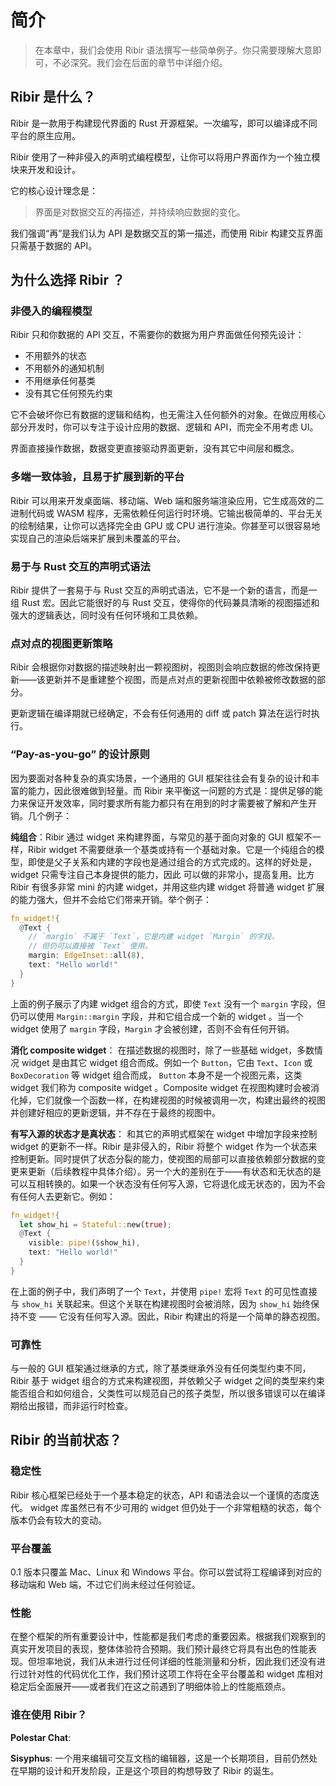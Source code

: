 # 简介

> 在本章中，我们会使用 Ribir 语法撰写一些简单例子。你只需要理解大意即可，不必深究。我们会在后面的章节中详细介绍。

## Ribir 是什么？

Ribir 是一款用于构建现代界面的 Rust 开源框架。一次编写，即可以编译成不同平台的原生应用。

Ribir 使用了一种非侵入的声明式编程模型，让你可以将用户界面作为一个独立模块来开发和设计。

它的核心设计理念是：

> 界面是对数据交互的再描述，并持续响应数据的变化。

我们强调“再”是我们认为 API 是数据交互的第一描述，而使用 Ribir 构建交互界面只需基于数据的 API。

## 为什么选择 Ribir ？

### 非侵入的编程模型

Ribir 只和你数据的 API 交互，不需要你的数据为用户界面做任何预先设计：

- 不用额外的状态
- 不用额外的通知机制
- 不用继承任何基类
- 没有其它任何预先约束

它不会破坏你已有数据的逻辑和结构，也无需注入任何额外的对象。在做应用核心部分开发时，你可以专注于设计应用的数据、逻辑和 API，而完全不用考虑 UI。

界面直接操作数据，数据变更直接驱动界面更新，没有其它中间层和概念。

### 多端一致体验，且易于扩展到新的平台

Ribir 可以用来开发桌面端、移动端、Web 端和服务端渲染应用，它生成高效的二进制代码或 WASM 程序，无需依赖任何运行时环境。它输出极简单的、平台无关的绘制结果，让你可以选择完全由 GPU 或 CPU 进行渲染。你甚至可以很容易地实现自己的渲染后端来扩展到未覆盖的平台。

### 易于与 Rust 交互的声明式语法

Ribir 提供了一套易于与 Rust 交互的声明式语法，它不是一个新的语言，而是一组 Rust 宏。因此它能很好的与 Rust 交互，使得你的代码兼具清晰的视图描述和强大的逻辑表达，同时没有任何环境和工具依赖。

### 点对点的视图更新策略

Ribir 会根据你对数据的描述映射出一颗视图树，视图则会响应数据的修改保持更新——该更新并不是重建整个视图，而是点对点的更新视图中依赖被修改数据的部分。

更新逻辑在编译期就已经确定，不会有任何通用的 diff 或 patch 算法在运行时执行。

### “Pay-as-you-go” 的设计原则

因为要面对各种复杂的真实场景，一个通用的 GUI 框架往往会有复杂的设计和丰富的能力，因此很难做到轻量。而 Ribir 来平衡这一问题的方式是：提供足够的能力来保证开发效率，同时要求所有能力都只有在用到的时才需要被了解和产生开销。几个例子：

**纯组合**：Ribir 通过 widget 来构建界面，与常见的基于面向对象的 GUI 框架不一样，Ribir widget 不需要继承一个基类或持有一个基础对象。它是一个纯组合的模型，即使是父子关系和内建的字段也是通过组合的方式完成的。这样的好处是， widget 只需专注自己本身提供的能力，因此 可以做的非常小，提高复用。比方 Ribir 有很多非常 mini 的内建 widget，并用这些内建 widget 将普通 widget 扩展的能力强大，但并不会给它们带来开销。举个例子：

```rust
fn_widget!{
  @Text {
    // `margin` 不属于 `Text`，它是内建 widget `Margin` 的字段，
    // 但仍可以直接被 `Text` 使用。
    margin: EdgeInset::all(8),
    text: "Hello world!"
  }
}
```

上面的例子展示了内建 widget 组合的方式，即使 `Text` 没有一个 `margin` 字段，但仍可以使用 `Margin::margin` 字段，并和它组合成一个新的 widget 。当一个 widget 使用了 `margin` 字段，`Margin` 才会被创建，否则不会有任何开销。

**消化 composite widget**： 在描述数据的视图时，除了一些基础 widget，多数情况 widget 是由其它 widget 组合而成。例如一个 `Button`，它由 `Text`、`Icon` 或 `BoxDecoration` 等 widget 组合而成， `Button` 本身不是一个视图元素，这类 widget 我们称为 composite widget 。Composite widget 在视图构建时会被消化掉，它们就像一个函数一样，在构建视图的时候被调用一次，构建出最终的视图并创建好相应的更新逻辑，并不存在于最终的视图中。

**有写入源的状态才是真状态**： 和其它的声明式框架在 widget 中增加字段来控制 widget 的更新不一样。Ribir 是非侵入的，Ribir 将整个 widget 作为一个状态来控制更新。同时提供了状态分裂的能力，使视图的局部可以直接依赖部分数据的变更来更新（后续教程中具体介绍）。另一个大的差别在于——有状态和无状态的是可以互相转换的。如果一个状态没有任何写入源，它将退化成无状态的，因为不会有任何人去更新它。例如：
  
```rust
fn_widget!{
  let show_hi = Stateful::new(true);
  @Text {
    visible: pipe!($show_hi),
    text: "Hello world!"
  }
}
```

在上面的例子中，我们声明了一个 `Text`，并使用 `pipe!` 宏将 `Text` 的可见性直接与 `show_hi` 关联起来。但这个关联在构建视图时会被消除，因为 `show_hi` 始终保持不变 —— 它没有任何写入源。因此，Ribir 构建出的将是一个简单的静态视图。

### 可靠性

与一般的 GUI 框架通过继承的方式，除了基类继承外没有任何类型约束不同，Ribir 基于 widget 组合的方式来构建视图，并依赖父子 widget 之间的类型来约束能否组合和如何组合，父类性可以规范自己的孩子类型，所以很多错误可以在编译期给出报错，而非运行时检查。

## Ribir 的当前状态？

### 稳定性

Ribir 核心框架已经处于一个基本稳定的状态，API 和语法会以一个谨慎的态度迭代。 widget 库虽然已有不少可用的 widget 但仍处于一个非常粗糙的状态，每个版本仍会有较大的变动。

### 平台覆盖

0.1 版本只覆盖 Mac、Linux 和 Windows 平台。你可以尝试将工程编译到对应的移动端和 Web 端，不过它们尚未经过任何验证。

### 性能

在整个框架的所有重要设计中，性能都是我们考虑的重要因素。根据我们观察到的真实开发项目的表现，整体体验符合预期。我们预计最终它将具有出色的性能表现。但坦率地说，我们从未进行过任何详细的性能测量和分析，因此我们还没有进行过针对性的代码优化工作，我们预计这项工作将在全平台覆盖和 widget 库相对稳定后全面展开——或者我们在这之前遇到了明细体验上的性能瓶颈点。

### 谁在使用 Ribir？

**Polestar Chat**: 

**Sisyphus**: 一个用来编辑可交互文档的编辑器，这是一个长期项目，目前仍然处在早期的设计和开发阶段，正是这个项目的构想导致了 Ribir 的诞生。
